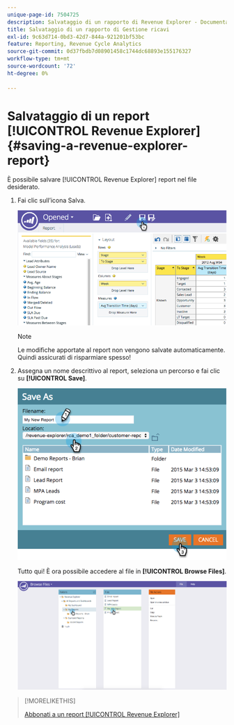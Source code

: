 ```yaml
---
unique-page-id: 7504725
description: Salvataggio di un rapporto di Revenue Explorer - Documentazione di Marketo - Documentazione del prodotto
title: Salvataggio di un rapporto di Gestione ricavi
exl-id: 9c63d714-0bd3-42d7-844a-921201bf53bc
feature: Reporting, Revenue Cycle Analytics
source-git-commit: 0d37fbdb7d08901458c1744dc68893e155176327
workflow-type: tm+mt
source-wordcount: '72'
ht-degree: 0%

---
```


# Salvataggio di un report [!UICONTROL Revenue Explorer] {#saving-a-revenue-explorer-report}

È possibile salvare [!UICONTROL Revenue Explorer] report nel file desiderato.

1. Fai clic sull’icona Salva.

   ![](assets/image2015-3-25-17-3a8-3a49.png)

   >[!NOTE]
   >
   >Le modifiche apportate al report non vengono salvate automaticamente. Quindi assicurati di risparmiare spesso!

1. Assegna un nome descrittivo al report, seleziona un percorso e fai clic su **[!UICONTROL Save]**.

   ![](assets/image2015-3-26-13-3a30-3a33.png)

   Tutto qui! È ora possibile accedere al file in **[!UICONTROL Browse Files]**.

   ![](assets/image2015-3-27-11-3a32-3a51.png)

>[!MORELIKETHIS]
>
>[Abbonati a un report [!UICONTROL Revenue Explorer]](/help/marketo/product-docs/reporting/revenue-cycle-analytics/revenue-explorer/subscribe-to-a-revenue-explorer-report.md)
